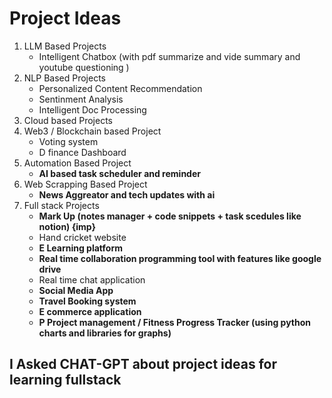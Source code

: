 # Project Ideas
1. LLM Based Projects 
    - Intelligent Chatbox (with pdf summarize and vide summary and youtube questioning )
2. NLP Based Projects
    - Personalized Content Recommendation
    - Sentinment Analysis 
    - Intelligent Doc Processing 
3. Cloud based Projects
4. Web3 / Blockchain based Project
    - Voting system
    - D finance Dashboard
5. Automation Based Project
    - **AI based task scheduler and reminder**
6. Web Scrapping Based Project
    - **News Aggreator and tech updates with ai**
7. Full stack Projects
    - **Mark Up (notes manager + code snippets + task scedules like notion) {imp}**
    - Hand cricket website
    - **E Learning platform** 
    - **Real time collaboration programming tool with features like google drive**
    - Real time chat application
    - **Social Media App**
    - **Travel Booking system**
    - **E commerce application** 
    - **P Project management / Fitness Progress Tracker (using python charts and libraries for graphs)**

## I Asked CHAT-GPT about project ideas for learning fullstack
